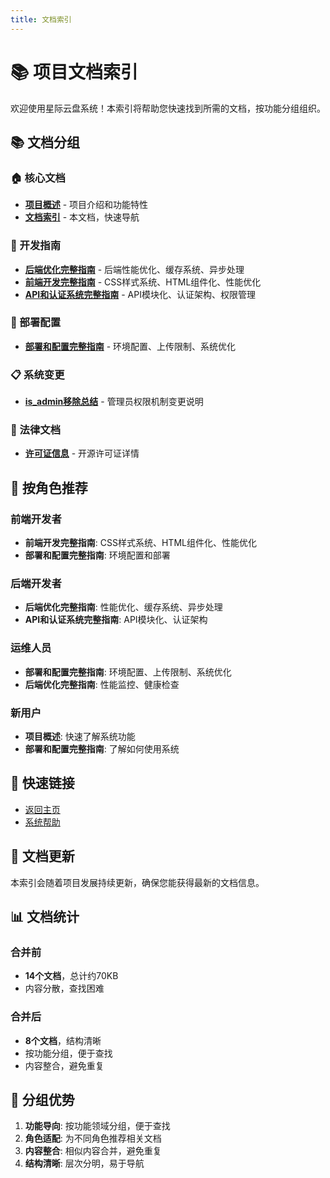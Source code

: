 ```yaml
---
title: 文档索引
---
```


# 📚 项目文档索引

欢迎使用星际云盘系统！本索引将帮助您快速找到所需的文档，按功能分组组织。

## 📚 文档分组

### 🏠 核心文档
- **[项目概述](README.md)** - 项目介绍和功能特性
- **[文档索引](INDEX.md)** - 本文档，快速导航

### 🔧 开发指南
- **[后端优化完整指南](BACKEND_OPTIMIZATION_GUIDE.md)** - 后端性能优化、缓存系统、异步处理
- **[前端开发完整指南](FRONTEND_DEVELOPMENT_GUIDE.md)** - CSS样式系统、HTML组件化、性能优化
- **[API和认证系统完整指南](API_AND_AUTH_GUIDE.md)** - API模块化、认证架构、权限管理

### 🚀 部署配置
- **[部署和配置完整指南](DEPLOYMENT_AND_CONFIG_GUIDE.md)** - 环境配置、上传限制、系统优化

### 📋 系统变更
- **[is_admin移除总结](IS_ADMIN_REMOVAL_SUMMARY.md)** - 管理员权限机制变更说明

### 📄 法律文档
- **[许可证信息](LICENSE.md)** - 开源许可证详情

## 🎯 按角色推荐

### 前端开发者
- **前端开发完整指南**: CSS样式系统、HTML组件化、性能优化
- **部署和配置完整指南**: 环境配置和部署

### 后端开发者
- **后端优化完整指南**: 性能优化、缓存系统、异步处理
- **API和认证系统完整指南**: API模块化、认证架构

### 运维人员
- **部署和配置完整指南**: 环境配置、上传限制、系统优化
- **后端优化完整指南**: 性能监控、健康检查

### 新用户
- **项目概述**: 快速了解系统功能
- **部署和配置完整指南**: 了解如何使用系统

## 🔗 快速链接

- [返回主页](../index.html)
- [系统帮助](../front/html/help-modal.html)

## 📝 文档更新

本索引会随着项目发展持续更新，确保您能获得最新的文档信息。

## 📊 文档统计

### 合并前
- **14个文档**，总计约70KB
- 内容分散，查找困难

### 合并后
- **8个文档**，结构清晰
- 按功能分组，便于查找
- 内容整合，避免重复

## 🎨 分组优势

1. **功能导向**: 按功能领域分组，便于查找
2. **角色适配**: 为不同角色推荐相关文档
3. **内容整合**: 相似内容合并，避免重复
4. **结构清晰**: 层次分明，易于导航 